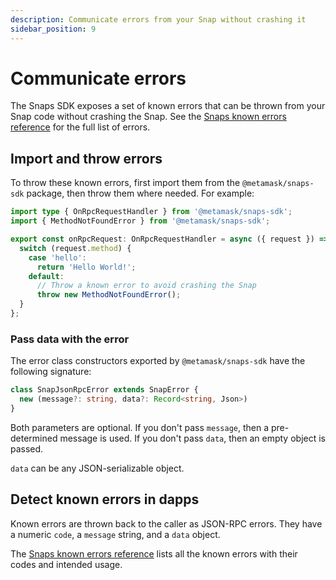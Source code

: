 ```yaml
---
description: Communicate errors from your Snap without crashing it
sidebar_position: 9
---
```


# Communicate errors

The Snaps SDK exposes a set of known errors that can be thrown from your Snap code without crashing
the Snap.
See the [Snaps known errors reference](../reference/known-errors.md) for the full list of errors.

## Import and throw errors

To throw these known errors, first import them from the `@metamask/snaps-sdk` package, then throw
them where needed.
For example:

```typescript
import type { OnRpcRequestHandler } from '@metamask/snaps-sdk';
import { MethodNotFoundError } from '@metamask/snaps-sdk';

export const onRpcRequest: OnRpcRequestHandler = async ({ request }) => {
  switch (request.method) {
    case 'hello':
      return 'Hello World!';
    default:
      // Throw a known error to avoid crashing the Snap
      throw new MethodNotFoundError();
  }
};
```

### Pass data with the error

The error class constructors exported by `@metamask/snaps-sdk` have the following signature:

```typescript
class SnapJsonRpcError extends SnapError {
  new (message?: string, data?: Record<string, Json>)
}
```

Both parameters are optional.
If you don't pass `message`, then a pre-determined message is used.
If you don't pass `data`, then an empty object is passed.

`data` can be any JSON-serializable object.

## Detect known errors in dapps

Known errors are thrown back to the caller as JSON-RPC errors.
They have a numeric `code`, a `message` string, and a `data` object.

The [Snaps known errors reference](../reference/known-errors.md) lists all the known errors with
their codes and intended usage.

